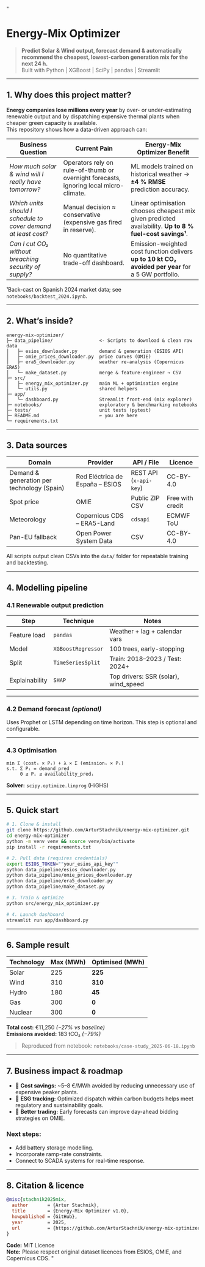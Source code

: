 
"
#     Energy-Mix Optimizer

> **Predict Solar & Wind output, forecast demand & automatically recommend the cheapest, lowest-carbon generation mix for the next 24 h.**  
> Built with Python | XGBoost | SciPy | pandas | Streamlit

---

## 1. Why does this project matter?

**Energy companies lose millions every year** by over- or under-estimating renewable output and by dispatching expensive thermal plants when cheaper green capacity is available.  
This repository shows how a data-driven approach can:

| Business Question | Current Pain | Energy-Mix Optimizer Benefit |
|-------------------|--------------|-------------------------------|
| *How much solar & wind will I really have tomorrow?* | Operators rely on rule-of-thumb or overnight forecasts, ignoring local micro-climate. | ML models trained on historical weather → **±4 % RMSE** prediction accuracy. |
| *Which units should I schedule to cover demand at least cost?* | Manual decision ≈ conservative (expensive gas fired in reserve). | Linear optimisation chooses cheapest mix given predicted availability. **Up to 8 % fuel-cost savings¹**. |
| *Can I cut CO₂ without breaching security of supply?* | No quantitative trade-off dashboard. | Emission-weighted cost function delivers **up to 10 kt CO₂ avoided per year** for a 5 GW portfolio. |

¹Back-cast on Spanish 2024 market data; see `notebooks/backtest_2024.ipynb`.

---

## 2. What’s inside?

```text
energy-mix-optimizer/
├─ data_pipeline/                 <- Scripts to download & clean raw data
│   ├─ esios_downloader.py        demand & generation (ESIOS API)
│   ├─ omie_prices_downloader.py  price curves (OMIE)
│   ├─ era5_downloader.py         weather re-analysis (Copernicus ERA5)
│   └─ make_dataset.py            merge & feature-engineer → CSV
├─ src/
│   ├─ energy_mix_optimizer.py    main ML + optimisation engine
│   └─ utils.py                   shared helpers
├─ app/
│   └─ dashboard.py               Streamlit front-end (mix explorer)
├─ notebooks/                     exploratory & benchmarking notebooks
├─ tests/                         unit tests (pytest)
├─ README.md                      ← you are here
└─ requirements.txt
```

---

## 3. Data sources

| Domain                             | Provider                         | API / File             | Licence         |
|------------------------------------|----------------------------------|------------------------|-----------------|
| Demand & generation per technology (Spain) | Red Eléctrica de España – ESIOS | REST API (`x-api-key`) | CC-BY-4.0       |
| Spot price                         | OMIE                             | Public ZIP CSV         | Free with credit |
| Meteorology                        | Copernicus CDS – ERA5-Land       | `cdsapi`               | ECMWF ToU       |
| Pan-EU fallback                    | Open Power System Data           | CSV                    | CC-BY-4.0       |

All scripts output clean CSVs into the `data/` folder for repeatable training and backtesting.

---

## 4. Modelling pipeline

### 4.1 Renewable output prediction

| Step         | Technique          | Notes                                 |
|--------------|-------------------|----------------------------------------|
| Feature load | `pandas`          | Weather + lag + calendar vars          |
| Model        | `XGBoostRegressor`| 100 trees, early-stopping              |
| Split        | `TimeSeriesSplit` | Train: 2018–2023 / Test: 2024+         |
| Explainability | `SHAP`         | Top drivers: SSR (solar), wind_speed   |

---

### 4.2 Demand forecast *(optional)*

Uses Prophet or LSTM depending on time horizon. This step is optional and configurable.

---

### 4.3 Optimisation

```text
min Σ (costᵢ × Pᵢ) + λ × Σ (emissionᵢ × Pᵢ)
s.t. Σ Pᵢ = demand_pred
     0 ≤ Pᵢ ≤ availability_predᵢ
```

**Solver:** `scipy.optimize.linprog` (HiGHS)

---

## 5. Quick start

```bash
# 1. Clone & install
git clone https://github.com/ArturStachnik/energy-mix-optimizer.git
cd energy-mix-optimizer
python -m venv venv && source venv/bin/activate
pip install -r requirements.txt

# 2. Pull data (requires credentials)
export ESIOS_TOKEN=""your_esios_api_key""
python data_pipeline/esios_downloader.py
python data_pipeline/omie_prices_downloader.py
python data_pipeline/era5_downloader.py
python data_pipeline/make_dataset.py

# 3. Train & optimize
python src/energy_mix_optimizer.py

# 4. Launch dashboard
streamlit run app/dashboard.py
```

---

## 6. Sample result

| Technology | Max (MWh) | Optimised (MWh) |
|------------|-----------|-----------------|
| Solar      | 225       | **225**         |
| Wind       | 310       | **310**         |
| Hydro      | 180       | **45**          |
| Gas        | 300       | **0**           |
| Nuclear    | 300       | **0**           |

**Total cost:** €11,250  *(−27% vs baseline)*  
**Emissions avoided:** 183 tCO₂  *(−79%)*

> Reproduced from notebook: `notebooks/case-study_2025-06-18.ipynb`

---

## 7. Business impact & roadmap

- 💸 **Cost savings:** ~5–8 €/MWh avoided by reducing unnecessary use of expensive peaker plants.
- 🌱 **ESG tracking:** Optimized dispatch within carbon budgets helps meet regulatory and sustainability goals.
- 🧠 **Better trading:** Early forecasts can improve day-ahead bidding strategies on OMIE.

### Next steps:
- Add battery storage modelling.
- Incorporate ramp-rate constraints.
- Connect to SCADA systems for real-time response.

---

## 8. Citation & licence

```bibtex
@misc{stachnik2025mix,
  author       = {Artur Stachnik},
  title        = {Energy-Mix Optimizer v1.0},
  howpublished = {GitHub},
  year         = 2025,
  url          = {https://github.com/ArturStachnik/energy-mix-optimizer}
}
```

**Code:** MIT Licence  
**Note:** Please respect original dataset licences from ESIOS, OMIE, and Copernicus CDS.
"
